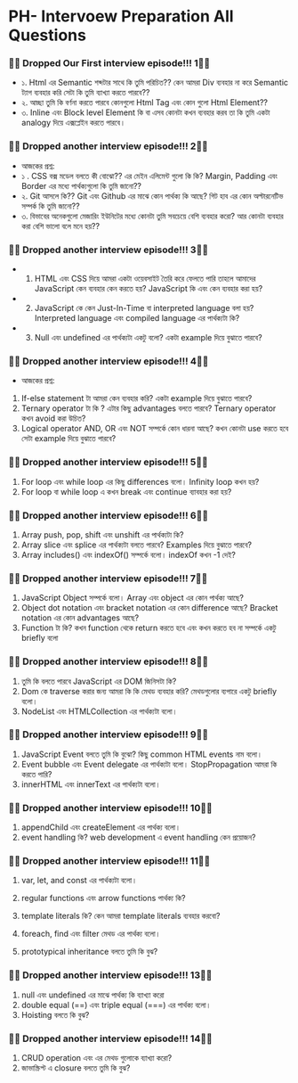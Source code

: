 
# PH- Intervoew Preparation All Questions


### 📣📣 Dropped Our First interview episode!!! 1📣📣
- ১. Html এর Semantic শব্দটার সাথে কি তুমি পরিচিত?? কেন আমরা Div ব্যবহার না করে Semantic ট্যাগ ব্যবহার করি সেটা কি তুমি ব্যাখ্যা করতে পারবে??
- ২. আচ্ছা তুমি কি বর্ণনা করতে পারবে কোনগুলো Html Tag এবং কোন গুলো Html Element??
- ৩. Inline এবং Block level Element কি বা এসব কোনটা কখন ব্যবহার করব তা কি তুমি একটা analogy দিয়ে এক্সপ্লেইন করতে পারবে।

### 📣📣 Dropped another interview episode!!! 2📣📣
- আজকের প্রশ্ন:
- ১ . CSS বক্স মডেল বলতে কী বোঝো?? এর মেইন এলিমেন্ট গুলো কি কি? Margin, Padding এবং Border এর মধ্যে পার্থক্যগুলো কি তুমি জানো??
 - ২. Git আসলে কি?? Git এবং Github এর মাঝে কোন পার্থক্য কি আছে? গিট হাব এর কোন অল্টারনেটিভ সম্পর্ক কি তুমি জানো??
 - ৩. বিভাবের অনেকগুলো মেজারিং ইউনিটের মধ্যে কোনটা তুমি সবচেয়ে বেশি ব্যবহার করো? আর কোনটা ব্যবহার করা বেশি ভালো বলে মনে হয়??

 ### 📣📣 Dropped another interview episode!!! 3📣📣

- 1) HTML এবং CSS দিয়ে আমরা একটা ওয়েবসাইট তৈরি করে ফেলতে পারি তাহলে আমাদের JavaScript কেন ব্যবহার কেন করতে হয়? JavaScript কি এবং কেন ব্যবহার করা হয়?
- 2) JavaScript কে কেন Just-In-Time বা interpreted language বলা হয়? Interpreted language এবং compiled language এর পার্থক্যটা কি?
- 3) Null এবং undefined এর পার্থক্যটা একটু বলো? একটা example দিয়ে বুঝাতে পারবে?

 ### 📣📣 Dropped another interview episode!!! 4📣📣
- আজকের প্রশ্ন:
1) If-else statement টা আমরা কেন ব্যবহার করি? একটা example দিয়ে বুঝাতে পারবে?
2) Ternary operator টা কি ? এটার কিছু advantages বলতে পারবে? Ternary operator কখন avoid করা উচিত?
3) Logical operator AND, OR এবং NOT সম্পর্কে কোন ধারনা আছে? কখন কোনটা use করতে হবে সেটা example দিয়ে বুঝাতে পারবে?

 ### 📣📣 Dropped another interview episode!!! 5📣📣

 1) For loop এবং while loop এর কিছু differences বলো। Infinity loop কখন হয়?
2) For loop বা while loop এ কখন break এবং continue ব্যাবহার করা হয়?


 ### 📣📣 Dropped another interview episode!!! 6📣📣
 1) Array push, pop, shift এবং unshift এর পার্থক্যটা কি?
2) Array slice এবং splice এর পার্থক্যটা বলতে পারবে? Examples দিয়ে বুঝাতে পারবে?
3) Array includes() এবং indexOf() সম্পর্কে বলো। indexOf কখন -1 দেই?

 ### 📣📣 Dropped another interview episode!!! 7📣📣

 1) JavaScript Object সম্পর্কে বলো। Array এবং object এর কোন পার্থক্য আছে?
 2) Object dot notation এবং bracket notation এর কোন difference আছে? Bracket notation এর কোন advantages আছে?
 3) Function টা কি? কখন function থেকে return করতে হবে এবং কখন করতে হব না সম্পর্কে একটু briefly বলো

  ### 📣📣 Dropped another interview episode!!! 8📣📣

  1) তুমি কি বলতে পারবে JavaScript এর DOM জিনিসটা কি?
2) Dom কে traverse করার জন্য আমরা কি কি মেথড ব্যবহার করি? মেথডগুলোর ব্যপারে একটু briefly বলো।
3) NodeList এবং HTMLCollection এর পার্থক্যটা বলো।

  ### 📣📣 Dropped another interview episode!!! 9📣📣

  1) JavaScript Event বলতে তুমি কি বুঝো? কিছু common HTML events নাম বলো।
2) Event bubble এবং Event delegate এর পার্থক্যটা বলো। StopPropagation আমরা কি করতে পারি?
3) innerHTML এবং innerText এর পার্থক্যটা বলো।

  ### 📣📣 Dropped another interview episode!!! 10📣📣
  1) appendChild এবং createElement এর পার্থক্য বলো।
2) event handling কি? web development এ event handling কেন প্রয়োজন?

  ### 📣📣 Dropped another interview episode!!! 11📣📣
  1) var, let, and const এর পার্থক্যটা বলো।
2) regular functions এবং arrow functions পার্থক্য কি?
3) template literals কি? কেন আমরা template literals ব্যবহার করবো?

  1) foreach, find এবং filter মেথড এর পার্থক্য বলো।
2) prototypical inheritance বলতে তুমি কি বুঝ?

  ### 📣📣 Dropped another interview episode!!! 13📣📣
  1) null এবং undefined এর মাঝে পার্থক্য কি ব্যাখ্যা করো
2) double equal (==) এবং triple equal (===) এর পার্থক্য বলো।
3) Hoisting বলতে কি বুঝ?

  ### 📣📣 Dropped another interview episode!!! 14📣📣
  1) CRUD operation এবং এর মেথড গুলোকে ব্যাখ্যা করো?
2) জাভাস্ক্রিপ্ট এ closure বলতে তুমি কি বুঝ?
